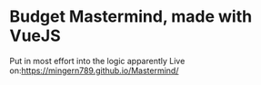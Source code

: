 ﻿# Budget Mastermind, made with VueJS
 Put in most effort into the logic apparently
Live on:https://mingern789.github.io/Mastermind/
